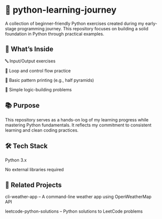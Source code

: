 # 🐍 python-learning-journey
A collection of beginner-friendly Python exercises created during my early-stage programming journey. This repository focuses on building a solid foundation in Python through practical examples.

## 🚀 What’s Inside
🔤 Input/Output exercises

🔁 Loop and control flow practice

🧱 Basic pattern printing (e.g., half pyramids)

📌 Simple logic-building problems

## 📚 Purpose
This repository serves as a hands-on log of my learning progress while mastering Python fundamentals. It reflects my commitment to consistent learning and clean coding practices.

## 🛠️ Tech Stack
Python 3.x

No external libraries required

## 📎 Related Projects
cli-weather-app – A command-line weather app using OpenWeatherMap API

leetcode-python-solutions – Python solutions to LeetCode problems
